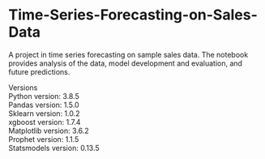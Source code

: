 # Time-Series-Forecasting-on-Sales-Data

A project in time series forecasting on sample sales data. The notebook provides analysis of the data, model development and evaluation, and future predictions.



Versions<br>
Python version: 3.8.5<br>
Pandas version: 1.5.0<br>
Sklearn version: 1.0.2<br>
xgboost version: 1.7.4<br>
Matplotlib version: 3.6.2<br>
Prophet version: 1.1.5<br>
Statsmodels version: 0.13.5
